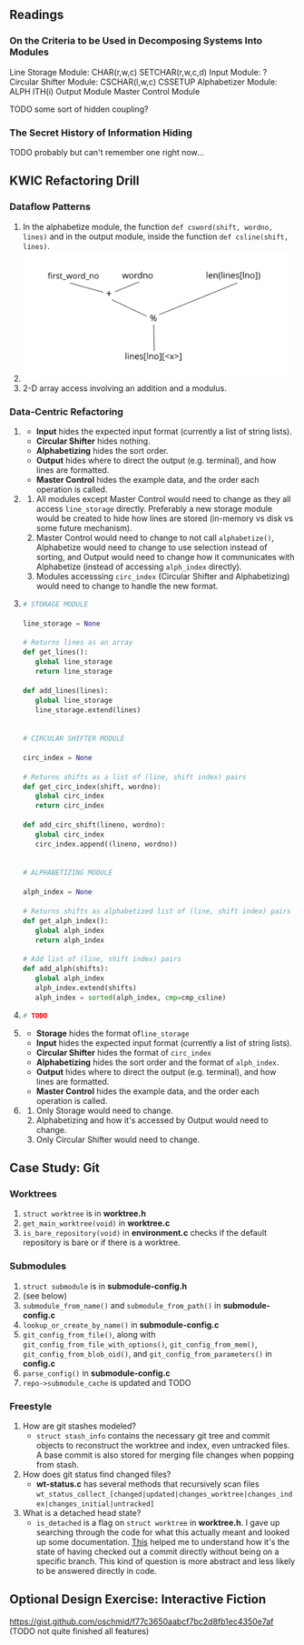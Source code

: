 ## Readings

### On the Criteria to be Used in Decomposing Systems Into Modules

Line Storage Module:
   CHAR(r,w,c)
   SETCHAR(r,w,c,d)
Input Module:
   ?
Circular Shifter Module:
   CSCHAR(l,w,c)
   CSSETUP
Alphabetizer Module:
   ALPH
   ITH(i)
Output Module
Master Control Module

TODO some sort of hidden coupling?

### The Secret History of Information Hiding

TODO probably but can't remember one right now...

## KWIC Refactoring Drill

### Dataflow Patterns

1. In the alphabetize module, the function `def csword(shift, wordno, lines)` and in the output module, inside the function `def csline(shift, lines)`.
1. ![Dataflow](https://github.com/oschmid/jkoppelwebcourse/raw/master/4-DataOverCode-Dataflow.png)
1. 2-D array access involving an addition and a modulus.

### Data-Centric Refactoring

1.
   - **Input** hides the expected input format (currently a list of string lists).
   - **Circular Shifter** hides nothing.
   - **Alphabetizing** hides the sort order.
   - **Output** hides where to direct the output (e.g. terminal), and how lines are formatted.
   - **Master Control** hides the example data, and the order each operation is called.
1. 
   1. All modules except Master Control would need to change as they all access `line_storage` directly. Preferably a new storage module would be created to hide how lines are stored (in-memory vs disk vs some future mechanism).
   1. Master Control would need to change to not call `alphabetize()`, Alphabetize would need to change to use selection instead of sorting, and Output would need to change how it communicates with Alphabetize (instead of accessing `alph_index` directly).
   1. Modules accesssing `circ_index` (Circular Shifter and Alphabetizing) would need to change to handle the new format.
1. 
   ```python
   # STORAGE MODULE
   
   line_storage = None
   
   # Returns lines as an array
   def get_lines():
      global line_storage
      return line_storage
   
   def add_lines(lines):
      global line_storage
      line_storage.extend(lines)
   
   
   # CIRCULAR SHIFTER MODULE
   
   circ_index = None
   
   # Returns shifts as a list of (line, shift index) pairs
   def get_circ_index(shift, wordno):
      global circ_index
      return circ_index
   
   def add_circ_shift(lineno, wordno):
      global circ_index
      circ_index.append((lineno, wordno))
   
   
   # ALPHABETIZING MODULE
   
   alph_index = None
   
   # Returns shifts as alphabetized list of (line, shift index) pairs
   def get_alph_index():
      global alph_index
      return alph_index
   
   # Add list of (line, shift index) pairs
   def add_alph(shifts):
      global alph_index
      alph_index.extend(shifts)
      alph_index = sorted(alph_index, cmp=cmp_csline)
   ```
1.
   ```python
   # TODO
   ```
1. 
   - **Storage** hides the format of`line_storage`
   - **Input** hides the expected input format (currently a list of string lists).
   - **Circular Shifter** hides the format of `circ_index`
   - **Alphabetizing** hides the sort order and the format of `alph_index`.
   - **Output** hides where to direct the output (e.g. terminal), and how lines are formatted.
   - **Master Control** hides the example data, and the order each operation is called.
1. 
   1. Only Storage would need to change.
   1. Alphabetizing and how it's accessed by Output would need to change.
   1. Only Circular Shifter would need to change.

## Case Study: Git

### Worktrees

1. `struct worktree` is in **worktree.h**
1. `get_main_worktree(void)` in **worktree.c**
1. `is_bare_repository(void)` in **environment.c** checks if the default repository is bare or if there is a worktree.

### Submodules

1. `struct submodule` is in **submodule-config.h**
1. (see below)
1. `submodule_from_name()` and `submodule_from_path()` in **submodule-config.c**
1. `lookup_or_create_by_name()` in **submodule-config.c**
1. `git_config_from_file()`, along with `git_config_from_file_with_options()`, `git_config_from_mem()`, `git_config_from_blob_oid()`, and `git_config_from_parameters()` in **config.c**
1. `parse_config()` in **submodule-config.c**
1. `repo->submodule_cache` is updated and TODO

### Freestyle

1. How are git stashes modeled?
   - `struct stash_info` contains the necessary git tree and commit objects to reconstruct the worktree and index, even untracked files. A base commit is also stored for merging file changes when popping from stash.
1. How does git status find changed files?
   - **wt-status.c** has several methods that recursively scan files `wt_status_collect_[changed|updated|changes_worktree|changes_index|changes_initial|untracked]`
1. What is a detached head state?
   - `is_detached` is a flag on `struct worktree` in **worktree.h**. I gave up searching through the code for what this actually meant and looked up some documentation. [This](https://www.git-tower.com/learn/git/faq/detached-head-when-checkout-commit) helped me to understand how it's the state of having checked out a commit directly without being on a specific branch. This kind of question is more abstract and less likely to be answered directly in code.

## Optional Design Exercise: Interactive Fiction

https://gist.github.com/oschmid/f77c3650aabcf7bc2d8fb1ec4350e7af
(TODO not quite finished all features)
